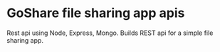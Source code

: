 # GoShare file sharing app apis

Rest api using Node, Express, Mongo.
Builds REST api for a simple file sharing app. 

